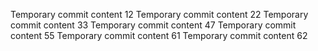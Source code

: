 Temporary commit content 12
Temporary commit content 22
Temporary commit content 33
Temporary commit content 47
Temporary commit content 55
Temporary commit content 61
Temporary commit content 62
